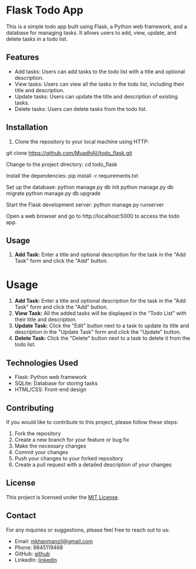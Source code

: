 # Flask Todo App

This is a simple todo app built using Flask, a Python web framework, and a database for managing tasks. It allows users to add, view, update, and delete tasks in a todo list.

## Features

- Add tasks: Users can add tasks to the todo list with a title and optional description.
- View tasks: Users can view all the tasks in the todo list, including their title and description.
- Update tasks: Users can update the title and description of existing tasks.
- Delete tasks: Users can delete tasks from the todo list.

## Installation

1. Clone the repository to your local machine using HTTP:

git clone https://github.com/MuadhAli/todo_flask.git


Change to the project directory:
cd todo_flask

Install the dependencies:
pip install -r requirements.txt


Set up the database:
python manage.py db init
python manage.py db migrate
python manage.py db upgrade


Start the Flask development server:
python manage.py runserver

Open a web browser and go to http://localhost:5000 to access the todo app.


## Usage

1. **Add Task:** Enter a title and optional description for the task in the "Add Task" form and click the "Add" button.

# Usage

1. **Add Task:** Enter a title and optional description for the task in the "Add Task" form and click the "Add" button.
2. **View Task:** All the added tasks will be displayed in the "Todo List" with their title and description.
3. **Update Task:** Click the "Edit" button next to a task to update its title and description in the "Update Task" form and click the "Update" button.
4. **Delete Task:** Click the "Delete" button next to a task to delete it from the todo list.


## Technologies Used

- Flask: Python web framework
- SQLite: Database for storing tasks
- HTML/CSS: Front-end design

## Contributing

If you would like to contribute to this project, please follow these steps:

1. Fork the repository
2. Create a new branch for your feature or bug fix
3. Make the necessary changes
4. Commit your changes
5. Push your changes to your forked repository
6. Create a pull request with a detailed description of your changes

## License

This project is licensed under the [MIT License](LICENSE).

## Contact

For any inquiries or suggestions, please feel free to reach out to us:

- Email: mkhanmanzil@gmail.com
- Phone: 9845119468
- GitHub: [github](https://github.com/MuadhAli)
- LinkedIn: [linkedin](https://www.linkedin.com/in/muadh-bin-mohammed-ali-a50732230/)
